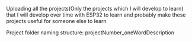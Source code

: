Uploading all the projects(Only the projects which I will develop to learn) that I will develop over time with ESP32 to learn and probably make these projects useful for someone else to learn

Project folder naming structure: projectNumber_oneWordDescription
